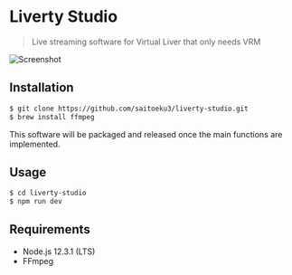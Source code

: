 # Liverty Studio

> Live streaming software for Virtual Liver that only needs VRM

![Screenshot](https://i.gyazo.com/61f4a0cff50d10df6dc7e667f6d77890.png)

## Installation

```bash
$ git clone https://github.com/saitoeku3/liverty-studio.git
$ brew install ffmpeg
```

This software will be packaged and released once the main functions are implemented.

## Usage

```bash
$ cd liverty-studio
$ npm run dev
```

## Requirements

- Node.js 12.3.1 (LTS)
- FFmpeg
